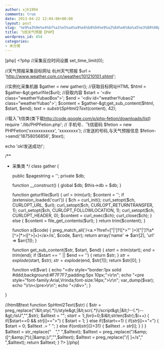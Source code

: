 ```yaml
---
author: xjh1994
comments: true
date: 2013-04-22 12:04:08+00:00
layout: post
slug: '%e9%a3%9e%e4%bf%a1%e5%a4%a9%e6%b0%94%e9%a2%84%e6%8a%a5%e3%80%90php%e3%80%91-2'
title: 飞信天气预报【PHP】
wordpress_id: 454
categories:
- 未分类
---
```


[php]
&lt;?php
//采集反应时间设置
set_time_limit(0);

//天气预报采集目标网址   杭州天气预报
$url     = 'http://www.weather.com.cn/weather/101210101.shtml';

//实例化采集机器
$gather  = new gather();
//获取目标网址HTML
$html    = $gather-&gt;geturlfile($url);
//获取内容
$start   = '&lt;div class="weatherYubaoBox"&gt;';
$end     = '&lt;div id="weatherYubao2" class="weatherYubao"&gt;';
$content = $gather-&gt;get_sub_content($html, $start, $end);
$text 	 = substr(SpHtml2Text($content), 42);

//载入飞信类(类下载<a title="飞信类" href="http://code.google.com/p/php-fetion/downloads/list" target="_blank">http://code.google.com/p/php-fetion/downloads/list</a>)
require './lib/PHPFetion.php';
// 手机号、飞信密码
$fetion = new PHPFetion('xxxxxxxxxxx', 'xxxxxxxx');
//发送的号码,与天气预报信息
$fetion-&gt;send('18758056856', $text);

echo 'ok!发送成功!';

/**
* 采集类
*/
class gather {

    public $pagestring = '';
    private $db;

    function __construct() {
        global $db;
        $this-&gt;db = $db;
    }

    function geturlfile($url) {
        $url = trim($url);
        $content = '';
        if (extension_loaded('curl')) {
            $ch = curl_init();
            curl_setopt($ch, CURLOPT_URL, $url);
            curl_setopt($ch, CURLOPT_RETURNTRANSFER, 1);
            curl_setopt($ch, CURLOPT_FOLLOWLOCATION, 1);
            curl_setopt($ch, CURLOPT_HEADER, 0);
            $content = curl_exec($ch);
            curl_close($ch);
        } else {
            $content = file_get_contents($url);
        }
        return trim($content);
    }

    function s($code) {
        preg_match_all('/&lt;a.+?href=["|\']?([^&gt;"\' ]+)["|\']?\s*[^&gt;]*&gt;([^&gt;]+)&lt;\/a&gt;/is', $code, $arr);
        return array('name' =&gt; $arr[2], 'url' =&gt; $arr[1]);
    }

    function get_sub_content($str, $start, $end) {
        $start = trim($start);
        $end = trim($end);
        if ($start == '' || $end == '') {
            return $str;
        }
        $str = explode($start, $str);
        $str = explode($end, $str[1]);
        return $str[0];
    }

    function vd($var) {
        echo "&lt;div style=\"border:1px solid #ddd;background:#F7F7F7;padding:5px 10px;\"&gt;\r\n";
        echo "&lt;pre style=\"font-family:Arial,Vrinda;font-size:14px;\"&gt;\r\n";
        var_dump($var);
        echo "\r\n&lt;/pre&gt;\r\n";
        echo "&lt;/div&gt;";
    }

}

//html转text
function SpHtml2Text($str)
{
	 $str = preg_replace("/&lt;sty(.*)\/style&gt;|&lt;scr(.*)\/script&gt;|&lt;!--(.*)--&gt;/isU","",$str);
	 $alltext = "";
	 $start = 1;
	 for($i=0;$i&lt;strlen($str);$i++)
	 {
	  if($start==0 &amp;&amp; $str[$i]=="&gt;")
	  {
	   $start = 1;
	  }
	  else if($start==1)
	  {
	   if($str[$i]=="&lt;")
	   {
		$start = 0;
		$alltext .= " ";
	   }
	   else if(ord($str[$i])&gt;31)
	   {
		$alltext .= $str[$i];
	   }
	  }
	 }
	 $alltext = str_replace("　"," ",$alltext);
	 $alltext = preg_replace("/&amp;([^;&amp;]*)(;|&amp;)/","",$alltext);
	 $alltext = preg_replace("/[ ]+/s"," ",$alltext);
	 return $alltext;
}
?&gt;
[/php]

